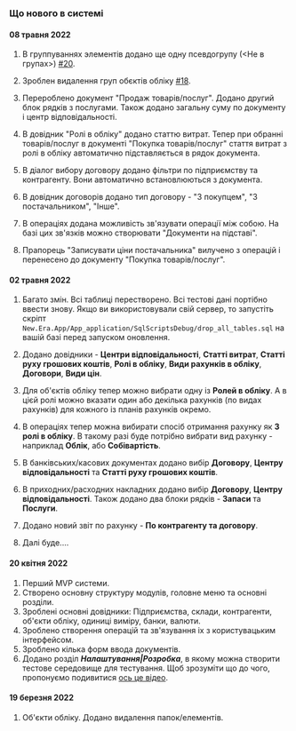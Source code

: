 ﻿### Що нового в системі

#### 08 травня 2022

1. В группуваннях элементів додано ще одну псевдогрупу (<Не в групах>)
    [#20](https://github.com/new-era-uk/New.Era/issues/20).

2. Зроблен видалення груп обєктів обліку
    [#18](https://github.com/new-era-uk/New.Era/issues/18).

3. Перероблено документ "Продаж товарів/послуг". Додано другий блок рядків з послугами. 
Також додано загальну суму по документу і центр відповідальності.

4. В довідник "Ролі в обліку" додано статтю витрат. Тепер при обранні товарів/послуг в 
документі "Покупка товарів/послуг" стаття витрат з ролі в обліку автоматично підставляється в рядок документа.

5. В діалог вибору договору додано фільтри по підприємству та контрагенту. 
 Вони автоматично встановлюються з документа.

6. В довідник договорів додано тип договору - "З покупцем", "З постачальником", "Інше".

7. В операціях додана можливість зв'язувати операції між собою. На базі цих 
зв'язків можно створювати "Документи на підставі".

8. Прапорець "Записувати ціни постачальника" вилучено з операцій і перенесено
до документу "Покупка товарів/послуг".


#### 02 травня 2022
1. Багато змін. Всі таблиці перестворено. Всі тестові дані портібно ввести знову. 
   Якщо ви використовували свій сервер, то запустіть скріпт `New.Era.App/App_application/SqlScriptsDebug/drop_all_tables.sql` 
   на вашій базі перед запуском оновлення.

2. Додано довідники - **Центри відповідальності**, **Статті витрат**, **Статті руху грошових коштів**,
   **Ролі в обліку**, **Види рахунків в обліку**, **Договори**, **Види цін**.

3. Для об'єктів обліку тепер можно вибрати одну із **Ролей в обліку**. А в 
   цієй ролі можно вказати один або декілька рахунків (по видах рахунків) для кожного 
   із планів рахунків окремо.

4. В операціях тепер можна вибирати спосіб отримання рахунку як **З ролі в обліку**. 
   В такому разі буде потрібно вибрати вид рахунку - наприклад **Облік**, або **Собівартість**.

5. В банківських/касових документах додано вибір **Договору**, **Центру відповідальності** та **Статті руху грошових коштів**.

6. В приходних/расходних накладних додано вибір **Договору**, **Центру відповідальності**.
   Також додано два блоки рядків - **Запаси** та **Послуги**.

7. Додано новий звіт по рахунку - **По контрагенту та договору**.

8. Далі буде....

#### 20 квітня 2022
1. Перший MVP системи. 
1. Створено основну структуру модулів, головне меню та основні розділи.
2. Зроблені основні довідники: Підприємства, склади, контрагенти, об'єкти обліку, одиниці виміру, 
банки, валюти.
3. Зроблено створення операцій та зв'язування іх з користувацьким інтерфейсом.
4. Зроблено кілька форм ввода документів.
5. Додано розділ ***Налаштування|Розробка***, в якому можна створити 
тестове середовище для тестування. Щоб зрозуміти що до чого, 
пропонуємо подивитися [ось це відео](https://www.facebook.com/100026432812347/videos/3041080092873087).


#### 19 березня 2022

1. Об'єкти обліку. Додано видалення папок/елементів.


